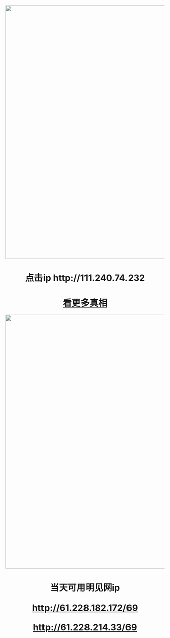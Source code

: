 <div align="center"><a href="http://111.240.74.232"><IMG SRC="https://github.com/gofanben/gm/blob/master/img-2/swspip.jpg" width=800></a>
<h1>点击ip http://111.240.74.232</h1>
 

<div align=center><h1><a href=https://git.io/souye>看更多真相</h1></a></div>

<div align="center"><a href="http://61.228.182.172/69"><IMG SRC="https://github.com/gofanben/gm/blob/master/img-2/minjen.jpg" width=800></a>
<h1>当天可用明见网ip 

http://61.228.182.172/69

http://61.228.214.33/69</h1>
 

